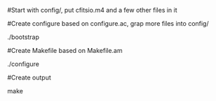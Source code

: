 #Start with config/, put cfitsio.m4 and a few other files in it

#Create configure based on configure.ac, grap more files into config/

./bootstrap

#Create Makefile based on Makefile.am

./configure

#Create output

make
